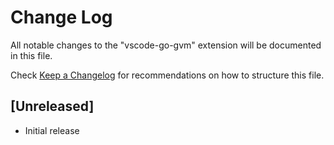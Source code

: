 # Change Log

All notable changes to the "vscode-go-gvm" extension will be documented in this file.

Check [Keep a Changelog](http://keepachangelog.com/) for recommendations on how to structure this file.

## [Unreleased]

- Initial release